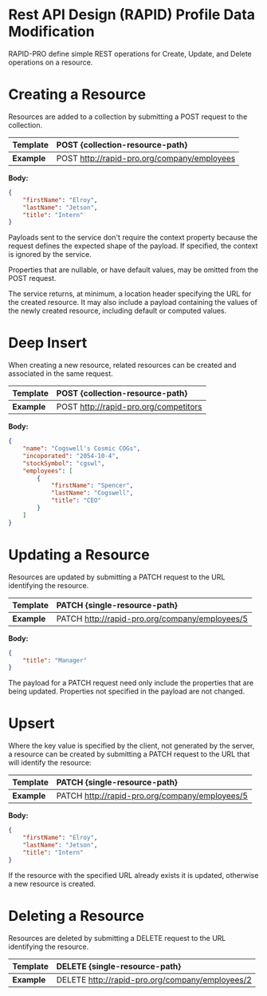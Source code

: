 ﻿# Rest API Design (RAPID) Profile Data Modification

RAPID-PRO define simple REST operations for Create, Update, and Delete operations on a resource.

# Creating a Resource

Resources are added to a collection by submitting a POST request to the collection.

| Template    | POST {collection-resource-path}             |
| ----------- | :------------------------------------------ |
| **Example** | POST http://rapid-pro.org/company/employees |

**Body:**

```json
{
    "firstName": "Elroy",
    "lastName": "Jetson",
    "title": "Intern"
}
```

Payloads sent to the service don't require the context property because the request defines the expected shape of the payload. 
If specified, the context is ignored by the service.

Properties that are nullable, or have default values, may be omitted from the POST request.

The service returns, at minimum, a location header specifying the URL for the created resource. 
It may also include a payload containing the values of the newly created resource, 
including default or computed values.

# Deep Insert

When creating a new resource, related resources can be created and associated in the same request.

| Template    | POST {collection-resource-path}       |
| ----------- | :------------------------------------ |
| **Example** | POST http://rapid-pro.org/competitors |

**Body:**

```json
{
    "name": "Cogswell's Cosmic COGs",
    "incoporated": "2054-10-4",
    "stockSymbol": "cgswl",
    "employees": [
        {
            "firstName": "Spencer",
            "lastName": "Cogswell",
            "title": "CEO"
        }
    ]
}
```

# Updating a Resource

Resources are updated by submitting a PATCH request to the URL identifying the resource.

| Template    | PATCH {single-resource-path}                   |
| ----------- | :--------------------------------------------- |
| **Example** | PATCH http://rapid-pro.org/company/employees/5 |

**Body:**

```json
{
    "title": "Manager"
}
```

The payload for a PATCH request need only include the properties that are being updated. 
Properties not specified in the payload are not changed.

# Upsert

Where the key value is specified by the client, not generated by the server,
a resource can be created by submitting a PATCH request to the URL that will identify the resource:

| Template    | PATCH {single-resource-path}                   |
| ----------- | :--------------------------------------------- |
| **Example** | PATCH http://rapid-pro.org/company/employees/5 |

**Body:**

```json
{
    "firstName": "Elroy",
    "lastName": "Jetson",
    "title": "Intern"
}
```

If the resource with the specified URL already exists it is updated, otherwise a new resource is created.

# Deleting a Resource

Resources are deleted by submitting a DELETE request to the URL identifying the resource.

| Template    | DELETE {single-resource-path}                   |
| ----------- | :---------------------------------------------- |
| **Example** | DELETE http://rapid-pro.org/company/employees/2 |
